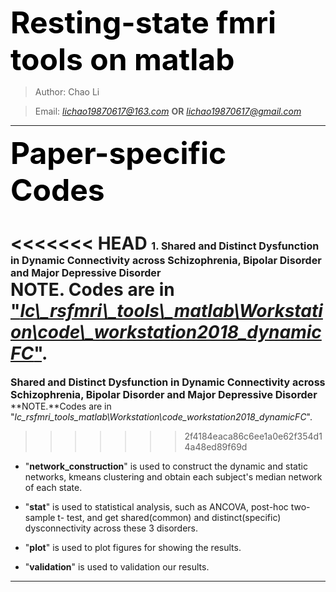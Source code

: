 <font color=k size=8>**Resting-state fmri tools on matlab**</font>
> Author: Chao Li  

> Email: *lichao19870617@163.com* **OR** *lichao19870617@gmail.com*
***
<font color=Black size=7>**Paper-specific Codes**</font> 
  
<<<<<<< HEAD
<font size=3>**1. Shared and Distinct Dysfunction in Dynamic Connectivity across Schizophrenia, Bipolar Disorder and Major Depressive Disorder**</font>   
**NOTE.** Codes are in ["*lc\\_rsfmri\\_tools\\_matlab\\Workstation\\code\\_workstation2018\_dynamicFC*"](https://github.com/lichao312214129/lc_rsfmri_tools_matlab/tree/master/Workstation/code_workstation2018_dynamicFC).   
=======
<font size=3>**Shared and Distinct Dysfunction in Dynamic Connectivity across Schizophrenia, Bipolar Disorder and Major Depressive Disorder**</font>   
**NOTE.**Codes are in "*lc\_rsfmri\_tools\_matlab\\Workstation\\code\_workstation2018\_dynamicFC*".   
>>>>>>> 2f4184eaca86c6ee1a0e62f354d14a48ed89f69d

- "**network\_construction**" is used to construct the dynamic and static networks, kmeans clustering and obtain each subject's median network of each state.

- "**stat**" is used to statistical analysis, such as ANCOVA, post-hoc two-sample t- test, and get shared(common) and distinct(specific) dysconnectivity across these 3 disorders.

- "**plot**" is used to plot figures for showing the results.

- "**validation**" is used to validation our results. 
***
